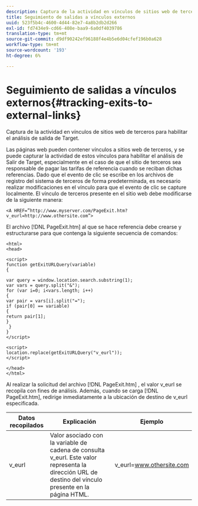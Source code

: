 ```yaml
---
description: Captura de la actividad en vínculos de sitios web de terceros para habilitar el análisis de salida de Target.
title: Seguimiento de salidas a vínculos externos
uuid: 523f5b4c-4600-4d44-82e7-4a8b2db2d266
exl-id: fd7434e9-cd66-408e-baa9-6a0df4039786
translation-type: tm+mt
source-git-commit: d9df90242ef96188f4e4b5e6d04cfef196b0a628
workflow-type: tm+mt
source-wordcount: '193'
ht-degree: 6%

---
```


# Seguimiento de salidas a vínculos externos{#tracking-exits-to-external-links}

Captura de la actividad en vínculos de sitios web de terceros para habilitar el análisis de salida de Target.

Las páginas web pueden contener vínculos a sitios web de terceros, y se puede capturar la actividad de estos vínculos para habilitar el análisis de Salir de Target, especialmente en el caso de que el sitio de terceros sea responsable de pagar las tarifas de referencia cuando se reciban dichas referencias. Dado que el evento de clic se escribe en los archivos de registro del sistema de terceros de forma predeterminada, es necesario realizar modificaciones en el vínculo para que el evento de clic se capture localmente. El vínculo de terceros presente en el sitio web debe modificarse de la siguiente manera:

```
<A HREF=”http://www.myserver.com/PageExit.htm?v_eurl=http://www.othersite.com”>
```

El archivo [!DNL PageExit.htm] al que se hace referencia debe crearse y estructurarse para que contenga la siguiente secuencia de comandos:

```
<html> 
<head> 
 
<script> 
function getExitURLQuery(variable) 
{ 
 
var query = window.location.search.substring(1); 
var vars = query.split("&"); 
for (var i=0; i<vars.length; i++) 
{ 
var pair = vars[i].split("="); 
if (pair[0] == variable) 
{ 
return pair[1]; 
} 
 }  
} 
</script> 
 
<script> 
location.replace(getExitURLQuery("v_eurl")); 
</script>  
 
</head> 
</html>
```

Al realizar la solicitud del archivo [!DNL PageExit.htm] , el valor v_eurl se recopila con fines de análisis. Además, cuando se carga [!DNL PageExit.htm], redirige inmediatamente a la ubicación de destino de v_eurl especificada.

| Datos recopilados | Explicación | Ejemplo |
|---|---|---|
| v_eurl | Valor asociado con la variable de cadena de consulta v_eurl. Este valor representa la dirección URL de destino del vínculo presente en la página HTML. | v_eurl=www.othersite.com |
